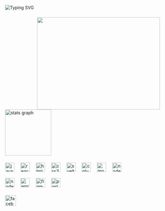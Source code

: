 <link rel="stylesheet" type='text/css' href="https://cdn.jsdelivr.net/gh/devicons/devicon@latest/devicon.min.css" />
          

<p align="center>
  <a href="https://git.io/typing-svg"><img src="https://readme-typing-svg.demolab.com?font=Press+Start+2P&size=20&pause=10&color=9A45FF&center=true&vCenter=true&width=420&lines=Kent+Manalo;" alt="Typing SVG" />
  </a>
</p>

###

<img align="right" height="300" width="400" src="https://media.giphy.com/media/v1.Y2lkPTc5MGI3NjExZ3RqaTF6bWF3bjBnZnZtcTVoZnV3N2h6Mzc5dzE1MTU1Y3NqMHVwbyZlcD12MV9pbnRlcm5hbF9naWZfYnlfaWQmY3Q9Zw/8dPbkqUb2p5XTvIXLx/giphy.gif"  />

###

<div align="left">

  <img src="https://github-readme-stats.vercel.app/api?username=bosaquak&hide_title=false&hide_rank=false&show_icons=true&include_all_commits=true&count_private=true&disable_animations=false&theme=dracula&locale=en&hide_border=false" height="150" alt="stats graph" />
  
</div>

###

###


###

###

<div align="left">
  <img src="https://cdn.jsdelivr.net/gh/devicons/devicon/icons/javascript/javascript-original.svg" height="30" alt="javascript logo"  />
  <img width="12" />
  <img src="https://cdn.jsdelivr.net/gh/devicons/devicon/icons/react/react-original.svg" height="30" alt="react logo"  />
  <img width="12" />
  <img src="https://cdn.jsdelivr.net/gh/devicons/devicon/icons/html5/html5-original.svg" height="30" alt="html5 logo"  />
  <img width="12" />
  <img src="https://cdn.jsdelivr.net/gh/devicons/devicon/icons/css3/css3-original.svg" height="30" alt="css3 logo"  />
  <img width="12" />
  <img src="https://cdn.jsdelivr.net/gh/devicons/devicon/icons/svelte/svelte-original.svg" height="30" alt="svelte logo"  />
  <img width="12" />
  <img src="https://cdn.jsdelivr.net/gh/devicons/devicon/icons/cplusplus/cplusplus-original.svg" height="30" alt="cplusplus logo"  />
  <img width="12" />
  <img src="https://cdn.jsdelivr.net/gh/devicons/devicon/icons/mongodb/mongodb-original.svg" height="30" alt="mongodb logo"  />
  <img width="12" />
  <img src="https://cdn.jsdelivr.net/gh/devicons/devicon/icons/nodejs/nodejs-original.svg" height="30" alt="nodejs logo"  />
  <img width="12" />
  
  <br />
  <br />
 <img src="https://cdn.jsdelivr.net/gh/devicons/devicon@latest/icons/nextjs/nextjs-original.svg" height="30" alt="nodejs logo"  />    
  <img width="12" />   
  <img src="https://cdn.jsdelivr.net/gh/devicons/devicon@latest/icons/wordpress/wordpress-plain.svg" height="30" alt="wordpress logo"/>
  <img width="12" />      
  <img src="https://cdn.jsdelivr.net/gh/devicons/devicon@latest/icons/figma/figma-original.svg" height="30" alt="figma logo"/>
  <img width="12" />       
  <img src="https://cdn.jsdelivr.net/gh/devicons/devicon@latest/icons/postman/postman-original.svg" height="30" alt="postman logo"/>
  <img width="12" />   
 
</div>



###


<div align="left">
 <a href="https://fb.com/kentmnlo" target="blank"><img src="https://img.shields.io/static/v1?message=Facebook&logo=facebook&label=&color=0077B5&logoColor=white&labelColor=&style=for-the-badge" height="35" alt="facebook logo"  />
</a>
 

</div>
